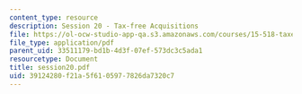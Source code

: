 ```yaml
---
content_type: resource
description: Session 20 - Tax-free Acquisitions
file: https://ol-ocw-studio-app-qa.s3.amazonaws.com/courses/15-518-taxes-and-business-strategy-fall-2002/39124280f21a5f6105977826da7320c7_session20.pdf
file_type: application/pdf
parent_uid: 33511179-bd1b-4d3f-07ef-573dc3c5ada1
resourcetype: Document
title: session20.pdf
uid: 39124280-f21a-5f61-0597-7826da7320c7
---
```

